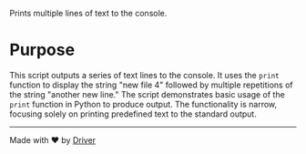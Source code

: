 <!--------------------------------------------------------------------------------->
<!-- IMPORTANT: This file is auto-generated by Driver (https://driver.ai). -------->
<!-- Manual edits may be overwritten on future commits. --------------------------->
<!--------------------------------------------------------------------------------->

Prints multiple lines of text to the console.

# Purpose
This script outputs a series of text lines to the console. It uses the `print` function to display the string "new file 4" followed by multiple repetitions of the string "another new line." The script demonstrates basic usage of the `print` function in Python to produce output. The functionality is narrow, focusing solely on printing predefined text to the standard output.

---
Made with ❤️ by [Driver](https://www.driver.ai/)